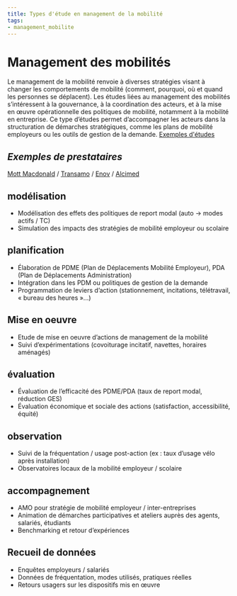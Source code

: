 ```yaml
---
title: Types d'étude en management de la mobilité
tags:
- management_mobilite
---
```

# Management des mobilités
Le management de la mobilité renvoie à diverses stratégies visant à changer les comportements de mobilité (comment, pourquoi, où et quand les personnes se déplacent). Les études liées au management des mobilités s’intéressent à la gouvernance, à la coordination des acteurs, et à la mise en œuvre opérationnelle des politiques de mobilité, notamment à la mobilité en entreprise. Ce type d’études permet d’accompagner les acteurs dans la structuration de démarches stratégiques, comme les plans de mobilité employeurs ou les outils de gestion de la demande.
[Exemples d'études](https://documentsmarches.francemobilites.fr/Search/?sort=score&sortOrder=desc&highlight=true&facet=true&r=1&f_type=DOCUMENT&f_property.FMCode.PublicContractClass.natureOfPrestations_string=Etude+service&l_property.FMCode.PublicContractClass.natureOfPrestations_string=25&l_property.FMCode.PublicContractClass.metierIndex_string=20&text=%22management+de+la+mobilit%C3%A9%22+)
## _Exemples de prestataires_
[Mott Macdonald](https://www.mottmac.com/en-europe/) / [Transamo](https://transamo.fr/etudes-de-mobilite/) / [Enov](https://enov.fr/nos-experts-sectoriels/etudes-transports-et-mobilite) / [Alcimed](https://www.alcimed.com/fr/secteurs/mobilite/)

## modélisation
- Modélisation des effets des politiques de report modal (auto → modes actifs / TC)
- Simulation des impacts des stratégies de mobilité employeur ou scolaire

## planification
- Élaboration de PDME (Plan de Déplacements Mobilité Employeur), PDA (Plan de Déplacements Administration)
- Intégration dans les PDM ou politiques de gestion de la demande
- Programmation de leviers d’action (stationnement, incitations, télétravail, « bureau des heures »...)

## Mise en oeuvre
- Etude de mise en oeuvre d’actions de management de la mobilité
- Suivi d’expérimentations (covoiturage incitatif, navettes, horaires aménagés)

## évaluation
- Évaluation de l’efficacité des PDME/PDA (taux de report modal, réduction GES)
- Évaluation économique et sociale des actions (satisfaction, accessibilité, équité)

## observation
- Suivi de la fréquentation / usage post-action (ex : taux d’usage vélo après installation)
- Observatoires locaux de la mobilité employeur / scolaire

## accompagnement
- AMO pour stratégie de mobilité employeur / inter-entreprises
- Animation de démarches participatives et ateliers auprès des agents, salariés, étudiants
- Benchmarking et retour d’expériences

## Recueil de données
- Enquêtes employeurs / salariés
- Données de fréquentation, modes utilisés, pratiques réelles
- Retours usagers sur les dispositifs mis en œuvre
